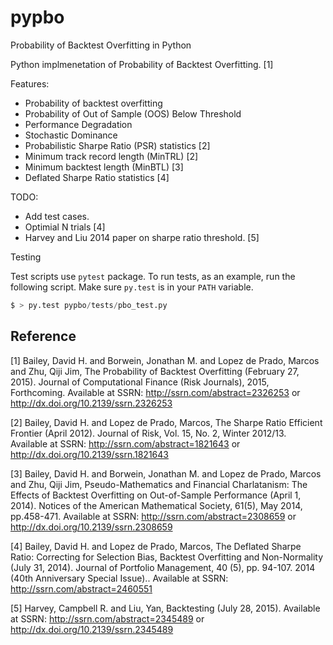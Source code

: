# pypbo
Probability of Backtest Overfitting in Python

Python implmenetation of Probability of Backtest Overfitting. [1]

Features:

* Probability of backtest overfitting
* Probability of Out of Sample (OOS) Below Threshold
* Performance Degradation
* Stochastic Dominance
* Probabilistic Sharpe Ratio (PSR) statistics [2]
* Minimum track record length (MinTRL) [2]
* Minimum backtest length (MinBTL) [3]
* Deflated Sharpe Ratio statistics [4]

TODO:

* Add test cases.
* Optimial N trials [4]
* Harvey and Liu 2014 paper on sharpe ratio threshold. [5]


Testing

Test scripts use `pytest` package. To run tests, as an example, run the
following script. Make sure `py.test` is in your `PATH` variable.

```python
$ > py.test pypbo/tests/pbo_test.py
```

Reference
---------
[1] Bailey, David H. and Borwein, Jonathan M. and Lopez de Prado, Marcos and Zhu, Qiji Jim, The Probability of Backtest Overfitting (February 27, 2015). Journal of Computational Finance (Risk Journals), 2015, Forthcoming. Available at SSRN: http://ssrn.com/abstract=2326253 or http://dx.doi.org/10.2139/ssrn.2326253

[2] Bailey, David H. and Lopez de Prado, Marcos, The Sharpe Ratio Efficient Frontier (April 2012). Journal of Risk, Vol. 15, No. 2, Winter 2012/13. Available at SSRN: http://ssrn.com/abstract=1821643 or http://dx.doi.org/10.2139/ssrn.1821643

[3] Bailey, David H. and Borwein, Jonathan M. and Lopez de Prado, Marcos and Zhu, Qiji Jim, Pseudo-Mathematics and Financial Charlatanism: The Effects of Backtest Overfitting on Out-of-Sample Performance (April 1, 2014). Notices of the American Mathematical Society, 61(5), May 2014, pp.458-471. Available at SSRN: http://ssrn.com/abstract=2308659 or http://dx.doi.org/10.2139/ssrn.2308659

[4] Bailey, David H. and Lopez de Prado, Marcos, The Deflated Sharpe Ratio: Correcting for Selection Bias, Backtest Overfitting and Non-Normality (July 31, 2014). Journal of Portfolio Management, 40 (5), pp. 94-107. 2014 (40th Anniversary Special Issue).. Available at SSRN: http://ssrn.com/abstract=2460551

[5] Harvey, Campbell R. and Liu, Yan, Backtesting (July 28, 2015). Available at SSRN: http://ssrn.com/abstract=2345489 or http://dx.doi.org/10.2139/ssrn.2345489
